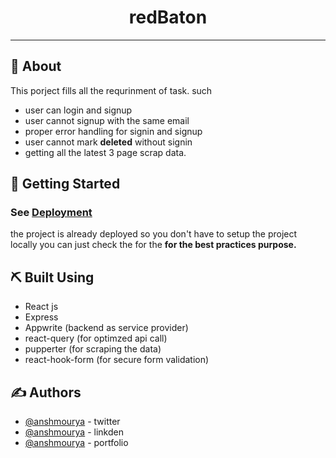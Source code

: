 <h1 align="center">redBaton</h1>

---

## 🧐 About <a name = "about"></a>

This porject fills all the requrinment of task. such

- user can login and signup
- user cannot signup with the same email
- proper error handling for signin and signup
- user cannot mark <b>deleted</b> without signin
- getting all the latest 3 page scrap data.

## 🏁 Getting Started <a name = "getting_started"></a>

### See [Deployment](https://red-baton.vercel.app/)

the project is already deployed so you don't have to setup the project locally you can just check the for the <b>for the best practices purpose.</b>

## ⛏️ Built Using <a name = "built_using"></a>

- React js
- Express
- Appwrite (backend as service provider)
- react-query (for optimzed api call)
- pupperter (for scraping the data)
- react-hook-form (for secure form validation)

## ✍️ Authors <a name = "authors"></a>

- [@anshmourya](https://twitter.com/Ansh__Mourya) - twitter
- [@anshmourya](https://www.linkedin.com/in/ansh-mourya-8504b122a/) - linkden
- [@anshmourya](https://bento.me/anshmourya) - portfolio
